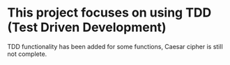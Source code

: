 # This project focuses on using TDD (Test Driven Development)

TDD functionality has been added for some functions, Caesar cipher is still not complete.
